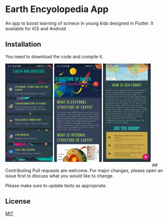 # Earth Encyolopedia App

An app to boost learning of scinece in young kids designed in Flutter. It available for iOS and Android

## Installation

You need to download the code and compile it.

<img src="screenshot1.jpg" width="30%" height="30%">
<img src="screenshot2.jpg" width="30%" height="30%">
<img src="screenshot3.jpg" width="30%" height="30%">
## Contributing
Pull requests are welcome. For major changes, please open an issue first to discuss what you would like to change.

Please make sure to update tests as appropriate.

## License
[MIT](https://choosealicense.com/licenses/mit/)